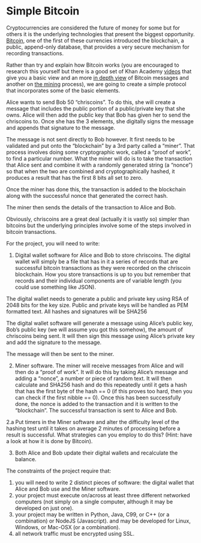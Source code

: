 # Simple Bitcoin

Cryptocurrencies are considered the future of money for some but for others it is the underlying technologies that present the biggest opportunity. [Bitcoin](https://en.wikipedia.org/wiki/Bitcoin), one of the first of these currencies introduced the blockchain, a public, append-only database, that provides a very secure mechanism for recording transactions.

Rather than try and explain how Bitcoin works (you are encouraged to research this yourself but there is a good set of Khan Academy [videos](https://www.khanacademy.org/economics-finance-domain/core-finance/money-and-banking/bitcoin/v/bitcoin-cryptographic-hash-function) that give you a basic view and an more [in depth view](http://www.righto.com/2014/02/bitcoins-hard-way-using-raw-bitcoin.html) of Bitcoin messages and another on [the mining](http://www.righto.com/2014/02/bitcoin-mining-hard-way-algorithms.html) process), we are going to create a simple protocol that incorporates some of the basic elements.

Alice wants to send Bob 50 “chriscoins”. To do this, she will create a message that includes the public portion of a public/private key that she owns. Alice will then add the public key that Bob has given her to send the chriscoins to. Once she has the 3 elements, she digitally signs the message and appends that signature to the message.

The message is not sent directly to Bob however. It first needs to be validated and put onto the “blockchain” by a 3rd party called a “miner”. That process involves doing some cryptographic work, called a “proof of work”, to find a particular number. What the miner will do is to take the transaction that Alice sent and combine it with a randomly generated string (a “nonce”) so that when the two are combined and cryptographically hashed, it produces a result that has the first 8 bits all set to zero.

Once the miner has done this, the transaction is added to the blockchain along with the successful nonce that generated the correct hash. 

The miner then sends the details of the transaction to Alice and Bob. 

Obviously, chriscoins are a great deal (actually it is vastly so) simpler than bitcoins but the underlying principles involve some of the steps involved in bitcoin transactions.

For the project, you will need to write:

1. Digital wallet software for Alice and Bob to store chriscoins. The digital wallet will simply be a file that has in it a series of records that are successful bitcoin transactions as they were recorded on the chriscoin blockchain. How you store transactions is up to you but remember that records and their individual components are of variable length (you could use something like JSON). 

The digital wallet needs to generate a public and private key using RSA of 2048 bits for the key size. Public and private keys will be handled as PEM formatted text. All hashes and signatures will be SHA256

The digital wallet software will generate a message using Alice’s public key, Bob’s public key (we will assume you got this somehow), the amount of chriscoins being sent. It will then sign this message using Alice’s private key and add the signature to the message. 

The message will then be sent to the miner.

2. Miner software. The miner will receive messages from Alice and will then do a “proof of work”. It will do this by taking Alice’s message and adding a “nonce”, a number or piece of random text. It will then calculate and SHA256 hash and do this repeatedly until it gets a hash that has the first byte of the hash == 0 (if this proves too hard, then you can check if the first nibble == 0). Once this has been successfully done, the nonce is added to the transaction and it is written to the “blockchain”. The successful transaction is sent to Alice and Bob. 

2.a Put timers in the Miner software and alter the difficulty level of the hashing test until it takes on average 2 minutes of processing before a result is successful. What strategies can you employ to do this? (Hint: have a look at how it is done by Bitcoin).

3. Both Alice and Bob update their digital wallets and recalculate the balance.

The constraints of the project require that:

1. you will need to write 2 distinct pieces of software: the digital wallet that Alice and Bob use and the Miner software.
2. your project must execute on/across at least three different networked computers (not simply on a single computer, although it may be developed on just one).
3. your project may be written in Python, Java, C99, or C++ (or a combination) or NodeJS (Javascript). and may be developed for Linux, Windows, or Mac-OSX (or a combination).
4. all network traffic must be encrypted using SSL. 